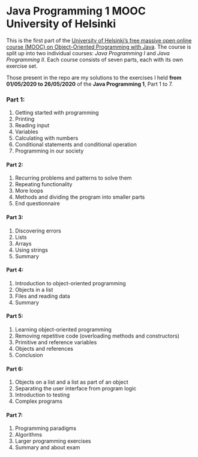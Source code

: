 # Java Programming 1 MOOC University of Helsinki
 
This is the first part of the [University of Helsinki’s free massive open online course (MOOC) on Object-Oriented Programming with Java](https://java-programming.mooc.fi/).
The course is split up into two individual courses: *Java Programming I* and *Java Programming II*. Each course consists of seven parts, each with its own exercise set.

Those present in the repo are my solutions to the exercises I held **from 01/05/2020 to 26/05/2020** of the **Java Programming 1**, Part 1 to 7.


### Part 1:
 1. Getting started with programming
 2. Printing
 3. Reading input
 4. Variables
 5. Calculating with numbers
 6. Conditional statements and conditional operation
 7. Programming in our society
 
#### Part 2:
 1. Recurring problems and patterns to solve them
 2. Repeating functionality
 3. More loops
 4. Methods and dividing the program into smaller parts
 5. End questionnaire
#### Part 3:
 1. Discovering errors
 2. Lists
 3. Arrays
 4. Using strings
 5. Summary
#### Part 4:
 1. Introduction to object-oriented programming
 2. Objects in a list
 3. Files and reading data
 4. Summary 
#### Part 5:
 1. Learning object-oriented programming
 2. Removing repetitive code (overloading methods and constructors)
 3. Primitive and reference variables
 4. Objects and references
 5. Conclusion
#### Part 6:
 1. Objects on a list and a list as part of an object
 2. Separating the user interface from program logic
 3. Introduction to testing
 4. Complex programs
#### Part 7:
 1. Programming paradigms
 2. Algorithms
 3. Larger programming exercises
 4. Summary and about exam
